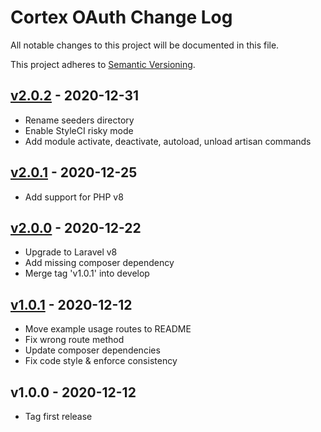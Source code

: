 # Cortex OAuth Change Log

All notable changes to this project will be documented in this file.

This project adheres to [Semantic Versioning](CONTRIBUTING.md).


## [v2.0.2] - 2020-12-31
- Rename seeders directory
- Enable StyleCI risky mode
- Add module activate, deactivate, autoload, unload artisan commands

## [v2.0.1] - 2020-12-25
- Add support for PHP v8

## [v2.0.0] - 2020-12-22
- Upgrade to Laravel v8
- Add missing composer dependency
- Merge tag 'v1.0.1' into develop

## [v1.0.1] - 2020-12-12
- Move example usage routes to README
- Fix wrong route method
- Update composer dependencies
- Fix code style & enforce consistency

## v1.0.0 - 2020-12-12
- Tag first release
             
[v2.0.2]: https://github.com/rinvex/cortex-oauth/compare/v2.0.1...v2.0.2
[v2.0.1]: https://github.com/rinvex/cortex-oauth/compare/v2.0.0...v2.0.1
[v2.0.0]: https://github.com/rinvex/cortex-oauth/compare/v1.0.1...v2.0.0
[v1.0.1]: https://github.com/rinvex/cortex-oauth/compare/v1.0.0...v1.0.1
